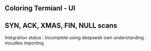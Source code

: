 
## Coloring Termianl - UI


## SYN, ACK, XMAS, FIN, NULL scans

Integration status : Incomplete
using deepseek
own understanding : moudles importing

